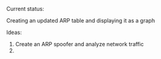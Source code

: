 Current status:

Creating an updated ARP table and displaying it as a graph 

Ideas:
1. Create an ARP spoofer and analyze network traffic
2. 
